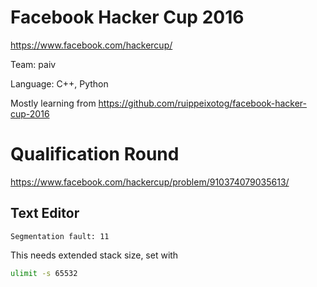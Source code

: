
Facebook Hacker Cup 2016
========================

https://www.facebook.com/hackercup/

Team: paiv

Language: C++, Python

Mostly learning from https://github.com/ruippeixotog/facebook-hacker-cup-2016


# Qualification Round

https://www.facebook.com/hackercup/problem/910374079035613/


## Text Editor

`Segmentation fault: 11`

This needs extended stack size, set with

```sh
ulimit -s 65532
```
